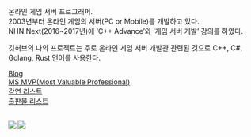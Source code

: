 온라인 게임 서버 프로그래머.  
2003년부터 온라인 게임의 서버(PC or Mobile)를 개발하고 있다.  
NHN Next(2016~2017년)에 ‘C++ Advance’와 ‘게임 서버 개발’ 강의를 하였다.  
  
깃허브의 나의 프로젝트는 주로 온라인 게임 서버 개발관 관련된 것으로 C++, C#, Golang, Rust 언어를 사용한다.  
  
[Blog](https://jacking75.github.io/)  
[MS MVP(Most Valuable Professional)](https://mvp.microsoft.com/en-us/PublicProfile/4024485?fullName=Heung%20Bae%20Choi )  
[강연 리스트](https://jacking75.github.io/choiheungbae/%EA%B0%95%EC%97%B0/  )  
[출판물 리스트](https://jacking75.github.io/choiheungbae/%EC%B6%9C%ED%8C%90%EB%AC%BC/  )  
     
<br>  
    
<a href="https://github.com/anuraghazra/github-readme-stats">
  <img align="left" src="https://github-readme-stats.vercel.app/api?username=jacking75&count_private=true&show_icons=true" />
</a>
<a href="https://github.com/anuraghazra/github-readme-stats">
  <img align="left" src="https://github-readme-stats.vercel.app/api/top-langs/?username=jacking75&layout=compact" />
</a>
    
<!--
**jacking75/jacking75** is a ✨ _special_ ✨ repository because its `README.md` (this file) appears on your GitHub profile.

Here are some ideas to get you started:

- 🔭 I’m currently working on ...
- 🌱 I’m currently learning ...
- 👯 I’m looking to collaborate on ...
- 🤔 I’m looking for help with ...
- 💬 Ask me about ...
- 📫 How to reach me: ...
- 😄 Pronouns: ...
- ⚡ Fun fact: ...
-->
